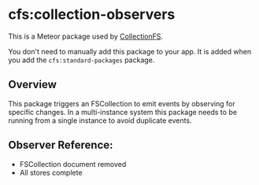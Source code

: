 cfs:collection-observers
=========================

This is a Meteor package used by
[CollectionFS](https://github.com/CollectionFS/Meteor-CollectionFS).

You don't need to manually add this package to your app. It is added when you
add the `cfs:standard-packages` package.

## Overview
This package triggers an FSCollection to emit events by observing for specific changes. In a multi-instance system this package needs to be running from a single instance to avoid duplicate events.

## Observer Reference:
- FSCollection document removed
- All stores complete

